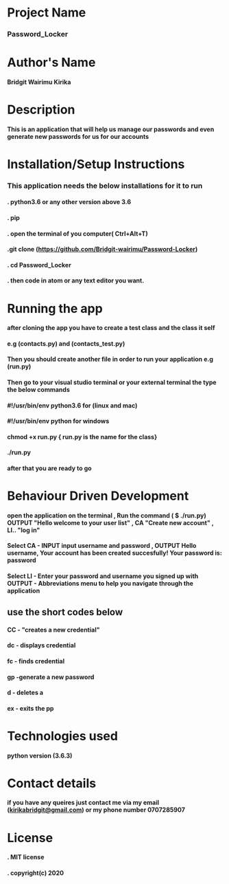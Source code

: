# Project Name
### Password_Locker

# Author's Name
 #### Bridgit Wairimu Kirika

 # Description
 #### This is an application that will help us manage our passwords and even generate new passwords for us for our accounts

 # Installation/Setup Instructions
 ### This application needs the below installations for it to run
#### . python3.6  or any other version above 3.6 
#### . pip


#### . open the terminal of you computer( Ctrl+Alt+T)
#### .git clone (https://github.com/Bridgit-wairimu/Password-Locker)
#### . cd Password_Locker
#### . then code in atom or any text editor you want.

# Running the app

#### after cloning the app you have to create a test class and the class it self 

#### e.g (contacts.py) and (contacts_test.py)
#### Then you should create another file in order to run your application e.g (run.py)

#### Then go to your visual studio terminal or your external terminal the type the below commands

#### #!/usr/bin/env python3.6  for (linux and mac)

#### #!/usr/bin/env python for windows

#### chmod +x run.py  { run.py is the name for the class}

#### ./run.py

#### after that you are ready to go

# Behaviour Driven Development
 #### open the application on the terminal , Run the command ( $ ./run.py) OUTPUT "Hello welcome to your user list" , CA  "Create new account" , LI.. "log in"

 #### Select CA -   INPUT input username and password	, OUTPUT Hello username, Your account has been created succesfully! Your password is: password


 #### Select LI - Enter your password and username you signed up with	OUTPUT - Abbreviations menu to help you navigate through the application


 ## use the short codes below

 ####  CC - "creates a new credential"
 #### dc - displays credential
 #### fc - finds credential
 #### gp -generate a new password
 #### d - deletes a 
 #### ex - exits the pp

 # Technologies used

#### python version (3.6.3)
 
 # Contact details
  #### if you have any queires just contact me via my email (kirikabridgit@gmail.com) or my phone number 0707285907

  # License

  #### . MIT license
  #### . copyright(c) 2020







